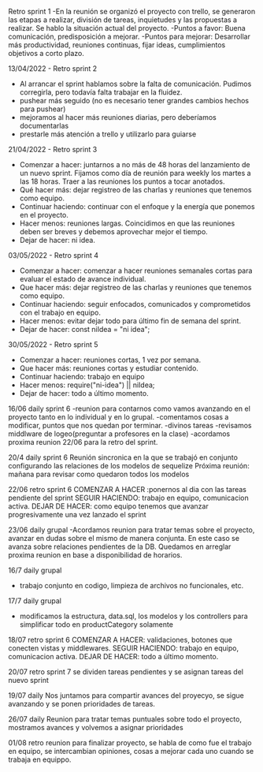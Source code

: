 Retro sprint 1
-En la reunión se organizó el proyecto con trello, se generaron las etapas a realizar, división de tareas, inquietudes y las propuestas a realizar. Se hablo la situación actual del proyecto.
-Puntos a favor: Buena comunicación, predisposición a mejorar.
-Puntos para mejorar: Desarrollar más productividad, reuniones continuas, fijar ideas, cumplimientos objetivos a corto plazo.

13/04/2022 - Retro sprint 2

- Al arrancar el sprint hablamos sobre la falta de comunicación. Pudimos corregirla, pero todavía falta trabajar en la fluidez.
- pushear más seguido (no es necesario tener grandes cambios hechos para pushear)
- mejoramos al hacer más reuniones diarias, pero deberíamos documentarlas
- prestarle más atención a trello y utilizarlo para guiarse

21/04/2022 - Retro sprint 3

- Comenzar a hacer: juntarnos a no más de 48 horas del lanzamiento de un nuevo sprint.
  Fijamos como día de reunión para weekly los martes a las 18 horas.
  Traer a las reuniones los puntos a tocar anotados.
- Qué hacer más: dejar registreo de las charlas y reuniones que tenemos como equipo.
- Continuar haciendo: continuar con el enfoque y la energía que ponemos en el proyecto.
- Hacer menos: reuniones largas. Coincidimos en que las reuniones deben ser breves y debemos aprovechar mejor el tiempo.
- Dejar de hacer: ni idea.

03/05/2022 - Retro sprint 4

- Comenzar a hacer: comenzar a hacer reuniones semanales cortas para evaluar el estado de avance individual.
- Que hacer más: dejar registreo de las charlas y reuniones que tenemos como equipo.
- Continuar haciendo: seguir enfocados, comunicados y comprometidos con el trabajo en equipo.
- Hacer menos: evitar dejar todo para último fin de semana del sprint.
- Dejar de hacer: const niIdea = "ni idea";

30/05/2022 - Retro sprint 5

- Comenzar a hacer: reuniones cortas, 1 vez por semana.
- Que hacer más: reuniones cortas y estudiar contenido.
- Continuar haciendo: trabajo en equipo
- Hacer menos: require("ni-idea") || niIdea;
- Dejar de hacer: todo a último momento.

16/06 daily sprint 6
-reunion para contarnos como vamos avanzando en el proyecto tanto en lo individual y en lo grupal.
-comentamos cosas a modificar, puntos que nos quedan por terminar.
-divinos tareas
-revisamos middlware de logeo(preguntar a profesores en la clase)
-acordamos proxima reunion 22/06 para la retro del sprint.

20/4 daily sprint 6
Reunión sincronica en la que se trabajó en conjunto configurando las relaciones de los modelos de sequelize
Próxima reunión: mañana para revisar como quedaron todos los modelos

22/06 retro sprint 6
COMENZAR A HACER :ponernos al dia con las tareas pendiente del sprint
SEGUIR HACIENDO: trabajo en equipo, comunicacion activa.
DEJAR DE HACER: como equipo tenemos que avanzar progresivamente una vez lanzado el sprint

23/06 daily grupal
-Acordamos reunion para tratar temas sobre el proyecto, avanzar en dudas sobre el mismo de manera conjunta. En este caso se avanza sobre relaciones pendientes de la DB. Quedamos en arreglar proxima reunion en base a disponibilidad de horarios.

16/7 daily grupal

- trabajo conjunto en codigo, limpieza de archivos no funcionales, etc.

17/7 daily grupal

- modificamos la estructura, data.sql, los modelos y los controllers para simplificar todo en productCategory solamente

18/07 retro sprint 6
COMENZAR A HACER: validaciones, botones que conecten vistas y middlewares.
SEGUIR HACIENDO: trabajo en equipo, comunicacion activa.
DEJAR DE HACER: todo a último momento.

20/07 retro sprint 7
se dividen tareas pendientes y se asignan tareas del nuevo sprint

19/07 daily
Nos juntamos para compartir avances del proyecyo, se sigue avanzando y se ponen prioridades de tareas.

26/07 daily
Reunion para tratar temas puntuales sobre todo el proyecto, mostramos avances y volvemos a asignar prioridades

01/08 retro
reunion para finalizar proyecto, se habla de como fue el trabajo en equipo, se intercambian opiniones, cosas a mejorar cada uno cuando se trabaja en equippo.
